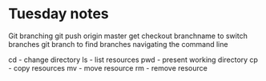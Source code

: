 # Tuesday notes

Git branching
git push origin master
get checkout branchname to switch branches
git branch to find branches
navigating the command line

cd - change directory
ls - list resources
pwd - present working directory
cp - copy resources
mv - move resource
rm - remove resource
